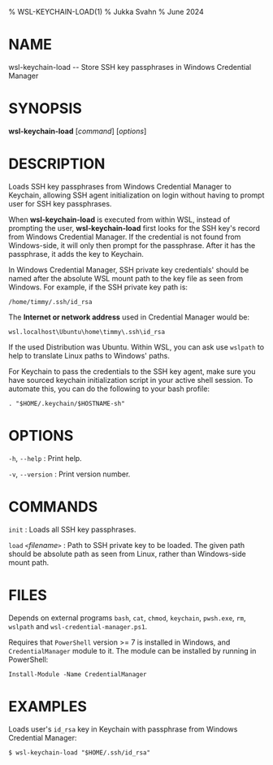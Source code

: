 % WSL-KEYCHAIN-LOAD(1)
% Jukka Svahn
% June 2024

# NAME

wsl-keychain-load -- Store SSH key passphrases in Windows Credential Manager

# SYNOPSIS

**wsl-keychain-load** [*command*] [*options*]

# DESCRIPTION

Loads SSH key passphrases from Windows Credential Manager to Keychain,
allowing SSH agent initialization on login without having to prompt
user for SSH key passphrases.

When **wsl-keychain-load** is executed from within WSL,
instead of prompting the user, **wsl-keychain-load** first looks for the
SSH key's record from Windows Credential Manager. If the credential
is not found from Windows-side, it will only then prompt for the passphrase.
After it has the passphrase, it adds the key to Keychain.

In Windows Credential Manager, SSH private key credentials' should be named
after the absolute WSL mount path to the key file as seen from Windows.
For example, if the SSH private key path is:

    /home/timmy/.ssh/id_rsa

The **Internet or network address** used in Credential Manager would be:

    wsl.localhost\Ubuntu\home\timmy\.ssh\id_rsa

If the used Distribution was Ubuntu. Within WSL, you can ask use `wslpath`
to help to translate Linux paths to Windows' paths.

For Keychain to pass the credentials to the SSH key agent, make sure you have
sourced keychain initialization script in your active shell session.
To automate this, you can do the following to your bash profile:

    . "$HOME/.keychain/$HOSTNAME-sh"

# OPTIONS

`-h`, `--help`
: Print help.

`-v`, `--version`
: Print version number.

# COMMANDS

`init`
: Loads all SSH key passphrases.

`load` `<`*filename*`>`
: Path to SSH private key to be loaded. The given path should
be absolute path as seen from Linux, rather than Windows-side mount path.

# FILES

Depends on external programs `bash`, `cat`, `chmod`, `keychain`, `pwsh.exe`,
`rm`, `wslpath` and `wsl-credential-manager.ps1`.

Requires that `PowerShell` version >= 7 is installed in Windows, and
`CredentialManager` module to it. The module can be installed by
running in PowerShell:

    Install-Module -Name CredentialManager

# EXAMPLES

Loads user's `id_rsa` key in Keychain with passphrase from
Windows Credential Manager:

    $ wsl-keychain-load "$HOME/.ssh/id_rsa"
